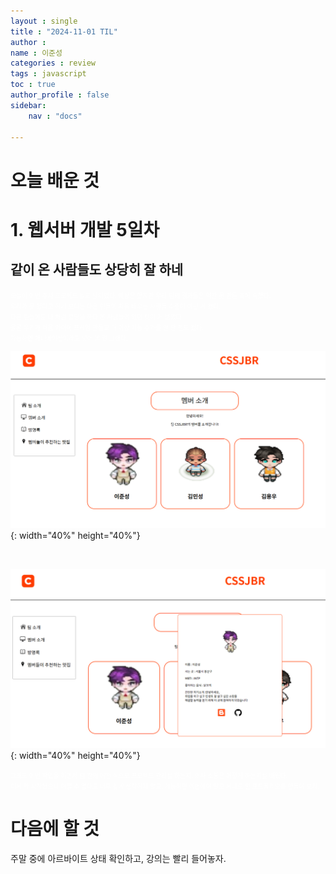 ```yaml
---
layout : single
title : "2024-11-01 TIL"
author : 
name : 이준성
categories : review
tags : javascript
toc : true
author_profile : false
sidebar:
    nav : "docs"

---
```



# 오늘 배운 것 

# 1. 웹서버 개발 5일차 


## 같이 온 사람들도 상당히 잘 하네 <br>
<span style = "color:white; font-size:70%">
오늘이 이번 주차 프로젝트 발표 날이었다. 예상은 했지만 우리 팀의 결과물은 약간 못 만든 쪽에 속했다. <br>
우리가 못 했다고 하기 보다는 다른 팀들이 처음 배우는 사람들 수준이 아닌 게 컸다.<br>
다른 팀들에도 나 처럼 코딩을 하다 온 사람들이 있던 탓이 커 보였다.<br>
물론 우리가 처음 와이어 프레임 만들고 더 이상 기능 추가를 안 한 점도 컸다.<br>
가능하면 애니메이션이라도 넣어 볼 걸 그랬다.
</span>

![작업물1](/assets/images/1week.png){: width="40%" height="40%"}

<br>

![작업물2](/assets/images/1week_modal.png){: width="40%" height="40%"}


<span style = "color:white; font-size:70%">
그래도 이번 작업을 하면서 팀 간의 어떤 식으로 프로젝트 관리를 하는지, 의사 소통은 어떻게 하는지를 배웠다.<br>
이제 막 시작했으니 어쩔 수 없다고 너무 깊게 생각하지 말고, 가능하면 이번에야 말로 제대로 된 포트폴리오를 만들어 보자.<br>
</span>




# 다음에 할 것
주말 중에 아르바이트 상태 확인하고, 강의는 빨리 들어놓자.